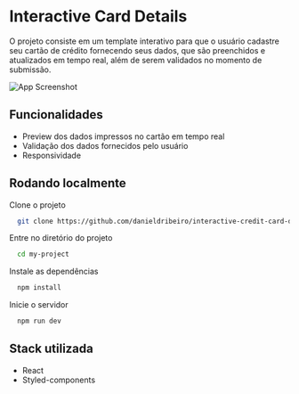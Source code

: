 
# Interactive Card Details

O projeto consiste em um template interativo para que o usuário cadastre seu cartão de crédito fornecendo seus dados, que são preenchidos e atualizados em tempo real, além de serem validados no momento de submissão.

![App Screenshot](https://uploaddeimagens.com.br/images/004/799/406/full/Blue_And_White_Modern_Responsive_Website_Development_Services_Instagram_Post.png?1718499703)


## Funcionalidades

- Preview dos dados impressos no cartão em tempo real
- Validação dos dados fornecidos pelo usuário
- Responsividade


## Rodando localmente

Clone o projeto

```bash
  git clone https://github.com/danieldribeiro/interactive-credit-card-details
```

Entre no diretório do projeto

```bash
  cd my-project
```

Instale as dependências

```bash
  npm install
```

Inicie o servidor

```bash
  npm run dev
```


## Stack utilizada

- React 
- Styled-components

